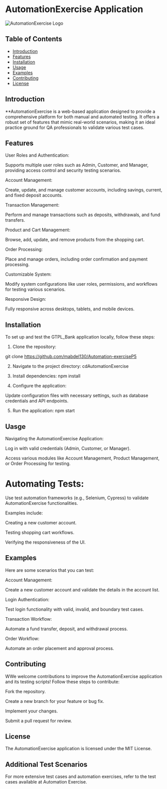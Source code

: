 # AutomationExercise Application

![AutomationExercise Logo](https://automationexercise.com/static/images/home/logo.png)

## Table of Contents

- [Introduction](#introduction)
- [Features](#features)
- [Installation](#installation)
- [Usage](#usage)
- [Examples](#examples)
- [Contributing](#contributing)
- [License](#license)

## Introduction

**AutomationExercise is a web-based application designed to provide a comprehensive platform 
for both manual and automated testing. 
It offers a robust set of features that mimic real-world scenarios, 
making it an ideal practice ground for QA professionals to validate various test cases.
## Features

User Roles and Authentication:

Supports multiple user roles such as Admin, Customer, and Manager, providing access control and security testing scenarios.

Account Management:

Create, update, and manage customer accounts, including savings, current, and fixed deposit accounts.

Transaction Management:

Perform and manage transactions such as deposits, withdrawals, and fund transfers.

Product and Cart Management:

Browse, add, update, and remove products from the shopping cart.

Order Processing:

Place and manage orders, including order confirmation and payment processing.

Customizable System:

Modify system configurations like user roles, permissions, and workflows for testing various scenarios.

Responsive Design:

Fully responsive across desktops, tablets, and mobile devices.

## Installation

To set up and test the GTPL_Bank application locally, follow these steps:


1. Clone the repository:

   
git clone https://github.com/mabdel130/Automation-exerciseP5


2. Navigate to the project directory: cdAutomationExercise
3. Install dependencies: npm install

4. Configure the application:

Update configuration files with necessary settings, such as database credentials and API endpoints.

5. Run the application: npm start

## Uasge

 Navigating the AutomationExercise Application:

Log in with valid credentials (Admin, Customer, or Manager).

Access various modules like Account Management, Product Management, or Order Processing for testing.
 
 # Automating Tests:
Use test automation frameworks (e.g., Selenium, Cypress) to validate AutomationExercise functionalities.

Examples include:

Creating a new customer account.

Testing shopping cart workflows.

Verifying the responsiveness of the UI.


## Examples
Here are some scenarios that you can test:

Account Management:

Create a new customer account and validate the details in the account list.

Login Authentication:

Test login functionality with valid, invalid, and boundary test cases.

Transaction Workflow:

Automate a fund transfer, deposit, and withdrawal process.

Order Workflow:

Automate an order placement and approval process.

## Contributing
WWe welcome contributions to improve the AutomationExercise application and its testing scripts! Follow these steps to contribute:

Fork the repository.

Create a new branch for your feature or bug fix.

Implement your changes.

Submit a pull request for review.

## License

The AutomationExercise application is licensed under the MIT License.

## Additional Test Scenarios

For more extensive test cases and automation exercises, refer to the test cases available at 
Automation Exercise.

